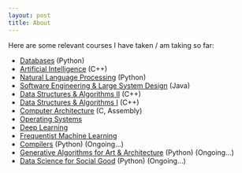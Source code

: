 ```yaml
---
layout: post
title: About
---
```


Here are some relevant courses I have taken / am taking so far:

- [Databases](https://cooper.edu/engineering/courses/electrical-and-computer-engineering-graduate/ece-464) (Python)
- [Artificial Intelligence](https://cooper.edu/engineering/courses/electrical-and-computer-engineering-graduate/ece-469) (C++)
- [Natural Language Processing](https://cooper.edu/engineering/courses/electrical-and-computer-engineering-graduate/ece-467) (Python)
- [Software Engineering & Large System Design](https://cooper.edu/engineering/courses/electrical-and-computer-engineering-undergraduate/ece-366) (Java)
- [Data Structures & Algorithms II](https://cooper.edu/engineering/courses/electrical-and-computer-engineering-undergraduate/ece-365) (C++)
- [Data Structures & Algorithms I](https://cooper.edu/engineering/courses/electrical-and-computer-engineering-undergraduate/ece-264) (C++)
- [Computer Architecture](https://cooper.edu/engineering/courses/electrical-and-computer-engineering-undergraduate/ece-251) (C, Assembly)
- [Operating Systems](https://cooper.edu/engineering/courses/electrical-and-computer-engineering-undergraduate/ece-357)
- [Deep Learning](https://cooper.edu/engineering/courses/electrical-and-computer-engineering-graduate/ece-472)
- [Frequentist Machine Learning](https://cooper.edu/engineering/courses/electrical-and-computer-engineering-graduate/ece-475)
- [Compilers](https://cooper.edu/engineering/courses/electrical-and-computer-engineering-graduate/ece-466) (Python) (Ongoing...)
- [Generative Algorithms for Art & Architecture](https://cooper.edu/engineering/courses/electrical-and-computer-engineering-graduate/ece-471) (Python) (Ongoing...)
- [Data Science for Social Good](https://cooper.edu/engineering/courses/electrical-and-computer-engineering-graduate/ece-476) (Python) (Ongoing...)
